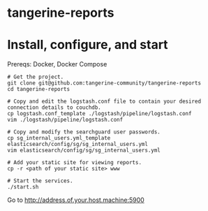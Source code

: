 # tangerine-reports

# Install, configure, and start
Prereqs: Docker, Docker Compose

```
# Get the project.
git clone git@github.com:tangerine-community/tangerine-reports
cd tangerine-reports

# Copy and edit the logstash.conf file to contain your desired connection details to couchdb.
cp logstash.conf_template ./logstash/pipeline/logstash.conf
vim ./logstash/pipeline/logstash.conf

# Copy and modify the searchguard user passwords.
cp sg_internal_users.yml_template elasticsearch/config/sg/sg_internal_users.yml
vim elasticsearch/config/sg/sg_internal_users.yml

# Add your static site for viewing reports.
cp -r <path of your static site> www

# Start the services.
./start.sh
```

Go to http://address.of.your.host.machine:5900

